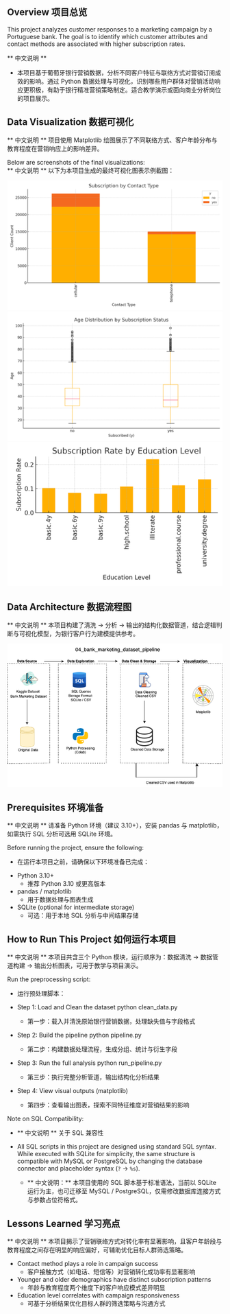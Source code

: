 ## Overview 项目总览
This project analyzes customer responses to a marketing campaign by a Portuguese bank. The goal is to identify which customer attributes and contact methods are associated with higher subscription rates.

** 中文说明 **
- 本项目基于葡萄牙银行营销数据，分析不同客户特征与联络方式对营销订阅成效的影响。通过 Python 数据处理与可视化，识别哪些用户群体对营销活动响应更积极，有助于银行精准营销策略制定。适合教学演示或面向商业分析岗位的项目展示。

##  Data Visualization 数据可视化
** 中文说明 ** 项目使用 Matplotlib 绘图展示了不同联络方式、客户年龄分布与教育程度在营销响应上的影响差异。

Below are screenshots of the final visualizations:  
 ** 中文说明 ** 以下为本项目生成的最终可视化图表示例截图：

![matplotlib dashboard image](chart1_subscription_by_contact_type.png)
![matplotlib dashboard image](chart2_age_distribution_by_subscruption_status.png)
![matplotlib dashboard image](chart3_subscription_rate_by_education_level.png)

## Data Architecture 数据流程图
** 中文说明 ** 本项目构建了清洗 → 分析 → 输出的结构化数据管道，结合逻辑判断与可视化模型，为银行客户行为建模提供参考。

![Data Architecture](bank_marketing_predictive_architecture.png)

## Prerequisites 环境准备
** 中文说明 ** 请准备 Python 环境（建议 3.10+），安装 pandas 与 matplotlib，如需执行 SQL 分析可选用 SQLite 环境。

Before running the project, ensure the following:
 * 在运行本项目之前，请确保以下环境准备已完成：

- Python 3.10+
  * 推荐 Python 3.10 或更高版本
- pandas / matplotlib
  * 用于数据处理与图表生成  
- SQLite (optional for intermediate storage)
  * 可选：用于本地 SQL 分析与中间结果存储

## How to Run This Project 如何运行本项目
** 中文说明 ** 本项目共含三个 Python 模块，运行顺序为：数据清洗 → 数据管道构建 → 输出分析图表，可用于教学与项目演示。

Run the preprocessing script:
 * 运行预处理脚本：

- Step 1: Load and Clean the dataset
python clean_data.py
  * 第一步：载入并清洗原始银行营销数据，处理缺失值与字段格式
    
- Step 2: Build the pipeline
python pipeline.py
  * 第二步：构建数据处理流程，生成分组、统计与衍生字段
    
- Step 3: Run the full analysis
python run_pipeline.py
  * 第三步：执行完整分析管道，输出结构化分析结果
    
- Step 4: View visual outputs (matplotlib)
  * 第四步：查看输出图表，探索不同特征维度对营销结果的影响
    
Note on SQL Compatibility:
- ** 中文说明 ** 关于 SQL 兼容性
  
- All SQL scripts in this project are designed using standard SQL syntax. While executed with SQLite for simplicity, the same structure is compatible with MySQL or PostgreSQL by changing the database connector and placeholder syntax (`?` → `%s`).
  
  - ** 中文说明：** 本项目使用的 SQL 脚本基于标准语法，当前以 SQLite 运行为主，也可迁移至 MySQL / PostgreSQL，仅需修改数据库连接方式与参数占位符格式。
    
## Lessons Learned 学习亮点
** 中文说明 ** 本项目揭示了营销联络方式对转化率有显著影响，且客户年龄段与教育程度之间存在明显的响应偏好，可辅助优化目标人群筛选策略。

- Contact method plays a role in campaign success
  * 客户接触方式（如电话、短信等）对营销转化成功率有显著影响
- Younger and older demographics have distinct subscription patterns
  * 年龄与教育程度两个维度下的客户响应模式差异明显 
- Education level correlates with campaign responsiveness
  * 可基于分析结果优化目标人群的筛选策略与沟通方式
